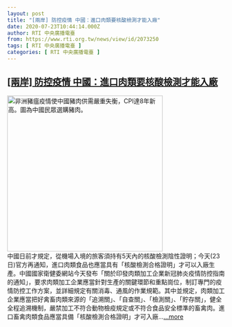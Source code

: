 ```yaml
---
layout: post
title: "[兩岸] 防控疫情 中國：進口肉類要核酸檢測才能入廠"
date: 2020-07-23T10:44:14.000Z
author: RTI 中央廣播電臺
from: https://www.rti.org.tw/news/view/id/2073250
tags: [ RTI 中央廣播電臺 ]
categories: [ RTI 中央廣播電臺 ]
---
```

<!--1595501054000-->
[[兩岸] 防控疫情 中國：進口肉類要核酸檢測才能入廠](https://www.rti.org.tw/news/view/id/2073250)
------

<div>
<img src="https://static.rti.org.tw/assets/thumbnails/2020/01/09/20200109000013M.jpg" width="360" alt="非洲豬瘟疫情使中國豬肉供需嚴重失衡，CPI達8年新高。圖為中國民眾選購豬肉。" title="非洲豬瘟疫情使中國豬肉供需嚴重失衡，CPI達8年新高。圖為中國民眾選購豬肉。"><br>中國日前才規定，從機場入境的旅客須持有5天內的核酸檢測陰性證明；今天(23日)官方再通知，進口肉類食品也應當具有「核酸檢測合格證明」才可以入廠生產。中國國家衛健委網站今天發布「關於印發肉類加工企業新冠肺炎疫情防控指南的通知」，要求肉類加工企業應當針對生產的關鍵環節和重點崗位，制訂專門的疫情防控工作方案，並詳細規定有關消毒、通風的作業規範。其中並規定，肉類加工企業應當把好禽畜肉類來源的「追溯關」、「自查關」、「檢測關」、「貯存關」，健全全程追溯機制，嚴禁加工不符合動物檢疫規定或不符合食品安全標準的畜禽肉。進口畜禽肉類食品應當具備「核酸檢測合格證明」才可入廠...<a target="_blank" href="https://www.rti.org.tw/news/view/id/2073250">...more</a>
</div>
